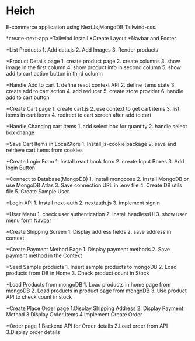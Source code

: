 # Heich

E-commerce application using NextJs,MongoDB,Tailwind-css.

*create-next-app
*Tailwind Install
*Create Layout
*Navbar and Footer

\*List Products 1. Add data.js 2. Add Images 3. Render products

\*Product Details page 1. create product page 2. create columns 3. show image in the first column 4. show product info in second column 5. show add to cart action button in third column

\*Handle Add to cart 1. define react context API 2. define items state 3. create add to cart action 4. add reducer 5. create store provider 6. handle add to cart button

\*Create Cart page 1. create cart.js 2. use context to get cart items 3. list items in cart items 4. redirect to cart screen after add to cart

\*Handle Changing cart items 1. add select box for quantity 2. handle select box change

\*Save Cart Items in LocalStore 1. Install js-cookie package 2. save and retrieve cart items from cookies

\*Create Login Form 1. Install react hook form 2. create Input Boxes 3. Add login Button

\*Connect to Database(MongoDB) 1. Install mongoose 2. Install MongoDB or use MongoDB Atlas 3. Save connection URL in .env file 4. Create DB utils file 5. Create Sample User

\*Login API 1. Install next-auth 2. nextauth.js 3. implement signin

\*User Menu 1. check user authentication 2. Install headlessUI 3. show user menu form Navbar

\*Create Shipping Screen 1. Display address fields 2. save address in context

\*Create Payment Method Page 1. Display payment methods 2. Save payment method in the Context

\*Seed Sample products 1. Insert sample products to mongoDB 2. Load products from DB in Home 3. Check product count in Stock

\*Load Products from mongoDB 1. Load products in home page from mongoDB 2. Load products in product page from mongoDB 3. Use product API to check count in stock

\*Create Place Order page
1.Display Shipping Address 2. Display Payment Method
3.Display Order Items
4.Implement Create Order

\*Order page
1.Backend API for Order details
2.Load order from API
3.Display order details
